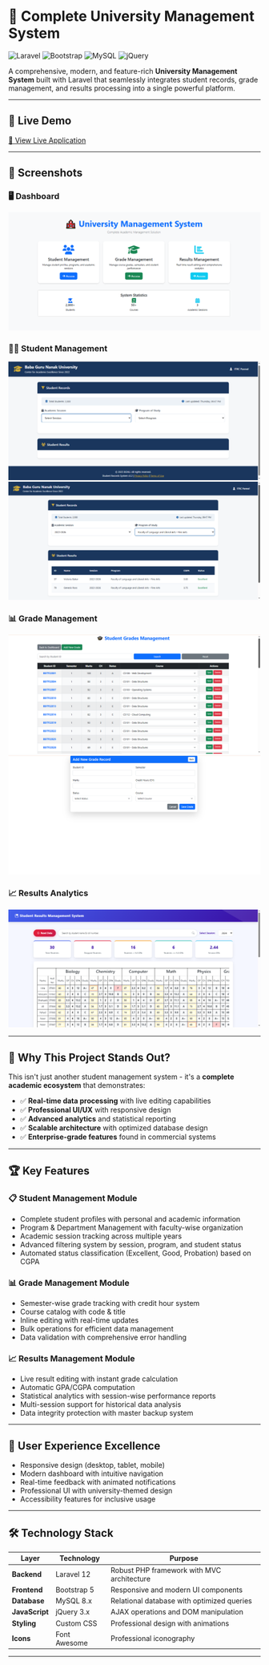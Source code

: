 # 🏫 Complete University Management System

![Laravel](https://img.shields.io/badge/Laravel-12.x-FF2D20?style=for-the-badge&logo=laravel)
![Bootstrap](https://img.shields.io/badge/Bootstrap-5.x-7952B3?style=for-the-badge&logo=bootstrap)
![MySQL](https://img.shields.io/badge/MySQL-8.x-4479A1?style=for-the-badge&logo=mysql)
![jQuery](https://img.shields.io/badge/jQuery-3.x-0769AD?style=for-the-badge&logo=jquery)

A comprehensive, modern, and feature-rich **University Management System** built with Laravel that seamlessly integrates student records, grade management, and results processing into a single powerful platform.

---

## 🌟 Live Demo  
[🚀 View Live Application](https://university.naeemhub.com)

---

## 📸 Screenshots  

### 🖥️ Dashboard  
![Dashboard Screenshot](screenshots/dashboard.png)

### 👨‍🎓 Student Management  
![Student Records](screenshots/student_record.png)  
![Student Filter](screenshots/student_filter.png)

### 📊 Grade Management  
![Grades List](screenshots/grade.png)  
![Create Grade](screenshots/create_grade.png)

### 📈 Results Analytics  
![Results Page](screenshots/result.png)

---

## 🎯 Why This Project Stands Out?  

This isn't just another student management system - it's a **complete academic ecosystem** that demonstrates:  
- ✅ **Real-time data processing** with live editing capabilities  
- ✅ **Professional UI/UX** with responsive design  
- ✅ **Advanced analytics** and statistical reporting  
- ✅ **Scalable architecture** with optimized database design  
- ✅ **Enterprise-grade features** found in commercial systems  

---

## 🏆 Key Features  

### 📋 Student Management Module  
- Complete student profiles with personal and academic information  
- Program & Department Management with faculty-wise organization  
- Academic session tracking across multiple years  
- Advanced filtering system by session, program, and student status  
- Automated status classification (Excellent, Good, Probation) based on CGPA  

### 📊 Grade Management Module  
- Semester-wise grade tracking with credit hour system  
- Course catalog with code & title  
- Inline editing with real-time updates  
- Bulk operations for efficient data management  
- Data validation with comprehensive error handling  

### 📈 Results Management Module  
- Live result editing with instant grade calculation  
- Automatic GPA/CGPA computation  
- Statistical analytics with session-wise performance reports  
- Multi-session support for historical data analysis  
- Data integrity protection with master backup system  

---

## 🎨 User Experience Excellence  
- Responsive design (desktop, tablet, mobile)  
- Modern dashboard with intuitive navigation  
- Real-time feedback with animated notifications  
- Professional UI with university-themed design  
- Accessibility features for inclusive usage  

---

## 🛠️ Technology Stack  

| Layer | Technology | Purpose |
|-------|------------|---------|
| **Backend** | Laravel 12 | Robust PHP framework with MVC architecture |
| **Frontend** | Bootstrap 5 | Responsive and modern UI components |
| **Database** | MySQL 8.x | Relational database with optimized queries |
| **JavaScript** | jQuery 3.x | AJAX operations and DOM manipulation |
| **Styling** | Custom CSS | Professional design with animations |
| **Icons** | Font Awesome | Professional iconography |

---

